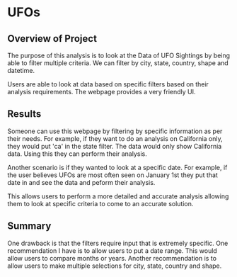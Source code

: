 # UFOs

## Overview of Project
The purpose of this analysis is to look at the Data of UFO Sightings by being able to filter multiple criteria. We can filter by city, state, country, shape and datetime. 

Users are able to look at data based on specific filters based on their analysis requirements. The webpage provides a very friendly UI. 

## Results
Someone can use this webpage by filtering by specific information as per their needs. For example, if they want to do an analysis on California only, they would put 'ca' in the state filter. The data would only show California data. Using this they can perform their analysis. 

Another scenario is if they wanted to look at a specific date. For example, if the user believes UFOs are most often seen on January 1st they put that date in and see the data and peform their analysis.

This allows users to perform a more detailed and accurate analysis allowing them to look at specific criteria to come to an accurate solution. 

## Summary
One drawback is that the filters require input that is extremely specific. One recommendation I have is to allow users to put a date range. This would allow users to compare months or years. Another recommendation is to allow users to make multiple selections for city, state, country and shape.
